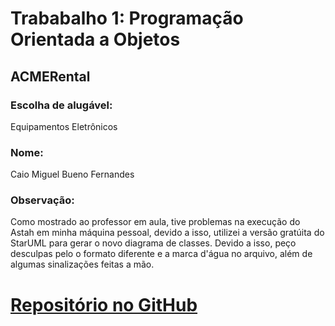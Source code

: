 # Trababalho 1: Programação Orientada a Objetos

## ACMERental

### Escolha de alugável:
Equipamentos Eletrônicos

### Nome:
Caio Miguel Bueno Fernandes

### Observação:
Como mostrado ao professor em aula, tive problemas na execução do Astah em minha máquina pessoal, devido a isso, utilizei a versão gratúita do StarUML para gerar o novo diagrama de classes. Devido a isso, peço desculpas pelo o formato diferente e a marca d'água no arquivo, além de algumas sinalizações feitas a mão.

# <a href="https://github.com/caierapuc/T1POO">Repositório no GitHub</a>
